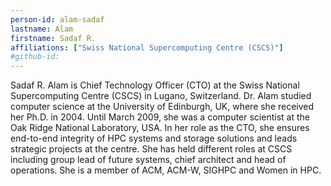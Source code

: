 ```yaml
---
person-id: alam-sadaf
lastname: Alam
firstname: Sadaf R.
affiliations: ["Swiss National Supercomputing Centre (CSCS)"]
#github-id: 
---
```

Sadaf R. Alam is Chief Technology Officer (CTO) at the Swiss National Supercomputing Centre (CSCS) in Lugano, Switzerland. Dr. Alam studied computer science at the University of Edinburgh, UK, where she received her Ph.D. in 2004. Until March 2009, she was a computer scientist at the Oak Ridge National Laboratory, USA. In her role as the CTO, she ensures end-to-end integrity of HPC systems and storage solutions and leads strategic projects at the centre. She has held different roles at CSCS including group lead of future systems, chief architect and head of operations. She is a member of ACM, ACM-W, SIGHPC and Women in HPC.